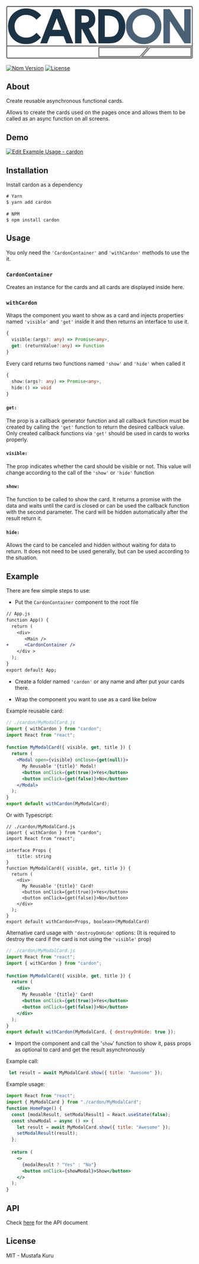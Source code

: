 ![cardon](docs/cardon.png)

[![Npm Version][npm-version-image]][npm-version-url] [![License][license-image]][license-url]

## About

Create reusable asynchronous functional cards.

Allows to create the cards used on the pages once and allows them to be called as an async function on all screens.



## Demo

[![Edit Example Usage - cardon](https://codesandbox.io/static/img/play-codesandbox.svg)](https://codesandbox.io/s/example-usage-cardon-u60wc?fontsize=14&hidenavigation=1&theme=dark)

## Installation

Install cardon as a dependency
```shell
# Yarn
$ yarn add cardon

# NPM
$ npm install cardon
```

## Usage

You only need the `'CardonContainer'` and `'withCardon'` methods to use the it.

### `CardonContainer`
Creates an instance for the cards and all cards are displayed inside here.

### `withCardon`
Wraps the component you want to show as a card and injects properties named `'visible'` and `'get'` inside it and then returns an interface to use it.
```ts
{
  visible:(args?: any) => Promise<any>,
  get: (returnValue?:any) => Function
}
```

Every card returns two functions named `'show'` and `'hide'` when called it
```ts
{
  show:(args?: any) => Promise<any>,
  hide:() => void
}
```

####  `get:`  
The prop is a callback generator function and all callback function must be created by calling the `'get'` function to return the desired callback value. Only created callback functions via `'get'` should be used in cards to works properly.
####  `visible:`
The prop indicates whether the card should be visible or not. This value will change according to the call of the `'show'` or `'hide'` function

####  `show:`
The function to be called to show the card. It returns a promise with the data and waits until the card is closed or can be used the callback function with the second parameter. The card will be hidden automatically after the result return it.

####  `hide:`
Allows the card to be canceled and hidden without waiting for data to return. It does not need to be used generally, but can be used according to the situation.

## Example
There are few simple steps to use:

- Put the `CardonContainer` component to the root file

```diff
// App.js
function App() {
  return (
    <div>
       <Main />
+      <CardonContainer />
    </div >
  );
}
export default App;
```

- Create a folder named `'cardon'` or any name and after put your cards there.

- Wrap the component you want to use as a card like below 


Example reusable card:
```jsx
// ./cardon/MyModalCard.js
import { withCardon } from "cardon";
import React from "react";

function MyModalCard({ visible, get, title }) {
  return (
    <Modal open={visible} onClose={get(null)}>
      My Reusable '{title}' Modal!
      <button onClick={get(true)}>Yes</button>
      <button onClick={get(false)}>No</button>
    </Modal>
  );
}
export default withCardon(MyModalCard);
```

Or with Typescript:
```tsx
// ./cardon/MyModalCard.js
import { withCardon } from "cardon";
import React from "react";

interface Props {
    title: string 
} 
function MyModalCard({ visible, get, title }) {
  return (
    <div>
      My Reusable '{title}' Card!
      <button onClick={get(true)}>Yes</button>
      <button onClick={get(false)}>No</button>
    </div>
  );
}
export default withCardon<Props, boolean>(MyModalCard)

```


Alternative card usage with `'destroyOnHide'` options:
(It is required to destroy the card if the card is not using the `'visible'` prop)
```jsx
// ./cardon/MyModalCard.js
import React from "react";
import { withCardon } from "cardon";

function MyModalCard({ visible, get, title }) {
  return (
    <div>
      My Reusable '{title}' Card!
      <button onClick={get(true)}>Yes</button>
      <button onClick={get(false)}>No</button>
    </div>
  );
}
export default withCardon(MyModalCard, { destroyOnHide: true });
```


- Import the component and call the '`show`' function to show it, pass props as optional to card and get the result asynchronously

Example call:
```jsx
 let result = await MyModalCard.show({ title: "Awesome" });
```


Example usage:
```jsx
import React from "react";
import { MyModalCard } from "./cardon/MyModalCard";
function HomePage() {
  const [modalResult, setModalResult] = React.useState(false);
  const showModal = async () => {
    let result = await MyModalCard.show({ title: "Awesome" });
    setModalResult(result);
  };

  return (
    <>
      {modalResult ? "Yes" : "No"}
      <button onClick={showModal}>Show</button>
    </>
  );
}
``` 
  

## API

Check [here](https://hepter.github.io/cardon/modules) for the API document

## License

MIT - Mustafa Kuru

[license-image]: http://img.shields.io/npm/l/cardon.svg
[license-url]: LICENSE
[npm-version-image]: https://img.shields.io/npm/v/cardon.svg
[npm-version-url]: https://www.npmjs.com/package/cardon
